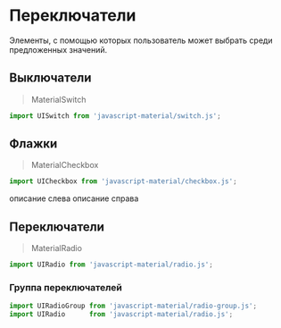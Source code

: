 # Переключатели
Элементы, с помощью которых пользователь может выбрать среди предложенных значений.

## Выключатели
> MaterialSwitch

```javascript
import UISwitch from 'javascript-material/switch.js';
```

<ui-html>
  <ui-switch></ui-switch>
  <ui-switch checked></ui-switch>
  <ui-switch disabled></ui-switch>
  <ui-switch checked disabled></ui-switch>
</ui-html>

## Флажки
> MaterialCheckbox

```javascript
import UICheckbox from 'javascript-material/checkbox.js';
```

<ui-html>
  <ui-checkbox></ui-checkbox>
  <ui-checkbox checked></ui-checkbox>
  <ui-checkbox right>описание слева</ui-checkbox>
  <ui-checkbox>описание справа</ui-checkbox>
  <ui-checkbox disabled></ui-checkbox>
  <ui-checkbox disabled checked></ui-checkbox>
</ui-html>

## Переключатели
> MaterialRadio

```javascript
import UIRadio from 'javascript-material/radio.js';
```
<ui-html>
  <ui-radio value="a" checked></ui-radio>
  <ui-radio value="b"></ui-radio>
  <ui-radio value="c" disabled checked></ui-radio>
  <ui-radio value="d" disabled></ui-radio>
</ui-html>

### Группа переключателей
```javascript
import UIRadioGroup from 'javascript-material/radio-group.js';
import UIRadio      from 'javascript-material/radio.js';
```

<ui-html>
  <ui-radio-group name="group">
    <ui-radio value="a"></ui-radio>
    <ui-radio value="b" checked></ui-radio>
    <ui-radio value="c"></ui-radio>
    <ui-radio value="d"></ui-radio>
  </ui-radio-group>
</ui-html>
